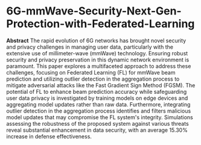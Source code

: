 # 6G-mmWave-Security-Next-Gen-Protection-with-Federated-Learning
**Abstract**
The rapid evolution of 6G networks has brought novel security and privacy challenges in managing user data, particularly with the extensive use of millimeter-wave (mmWave) technology. Ensuring robust security and privacy preservation in this dynamic network environment is paramount. This paper explores a multifaceted approach to address these challenges, focusing on Federated Learning (FL) for mmWave beam prediction and utilizing outlier detection in the aggregation process to mitigate adversarial attacks like the Fast Gradient Sign Method (FGSM). The potential of FL to enhance beam prediction accuracy while safeguarding user data privacy is investigated by training models on edge devices and aggregating model updates rather than raw data. Furthermore, integrating outlier detection in the aggregation process identifies and filters malicious model updates that may compromise the FL system's integrity. Simulations assessing the robustness of the proposed system against various threats reveal substantial enhancement in data security, with an average 15.30% increase in defense effectiveness.
